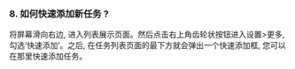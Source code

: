 ### 8. 如何快速添加新任务 ?
将屏幕滑向右边, 进入列表展示页面。然后点击右上角齿轮状按钮进入设置>更多, 勾选‘快速添加’。之后, 在任务列表页面的最下方就会弹出一个快速添加框, 您可以在那里快速添加任务。
